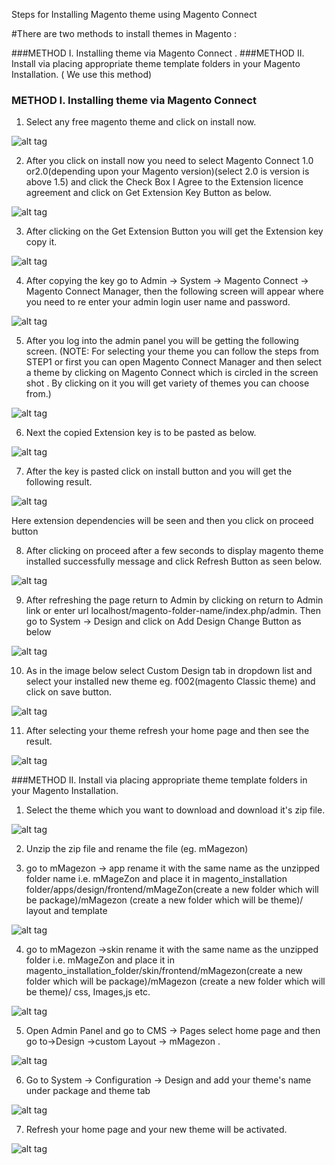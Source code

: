 Steps for Installing Magento theme using Magento Connect

#There are two methods to install themes in Magento :

###METHOD I. Installing theme via Magento Connect .
###METHOD II. Install via placing appropriate theme template folders in your Magento Installation. ( We use this method)

### METHOD I. Installing theme via Magento Connect

1. Select any free magento theme and click on install now.

  ![alt tag](/../images/magento-images/i1.jpg)

2. After you click on install now you need to select Magento Connect 1.0 or2.0(depending upon your Magento version)(select 2.0 is version is above 1.5) and click the Check Box I Agree to the Extension licence agreement and click on Get Extension Key Button as below.

  ![alt tag](/images/magento-images/i2.jpg)

3. After clicking on the Get Extension Button you will get the Extension key copy it.

  ![alt tag](/images/magento-images/i3.jpg)

4. After copying the key go to Admin → System → Magento Connect → Magento Connect Manager, then the following screen will appear where you need to re enter your admin login user name and password.

  ![alt tag](/images/magento-images/i4.jpg)

5. After you log into the admin panel you will be getting the following screen.
(NOTE: For selecting your theme you can follow the steps from STEP1 or first you can open Magento Connect Manager and then select a theme by clicking on Magento Connect which is circled in the screen shot . By clicking on it you will get variety of themes you can choose from.)

  ![alt tag](/images/magento-images/i5.jpg)

6. Next the copied Extension key is to be pasted as below.

  ![alt tag](/images/magento-images/i6.jpg)

7. After the key is pasted click on install button and you will get the following result.

  ![alt tag](/images/magento-images/i7.jpg)

Here extension dependencies will be seen and then you click on proceed button

8. After clicking on proceed  after a few seconds to display magento theme installed successfully message and click Refresh Button as seen below.

  ![alt tag](/images/magento-images/i8.jpg)

9. After refreshing the page return to Admin by clicking on return to Admin link or enter url localhost/magento-folder-name/index.php/admin. 
 Then go to System → Design and click on Add Design Change Button as below

  ![alt tag](/images/magento-images/i9.jpg)

10. As in the image below select Custom Design tab in dropdown list and select your installed new theme eg. f002(magento Classic theme) and click on save button.

  ![alt tag](/images/magento-images/i10.jpg)

11. After selecting your theme refresh your home page and then see the result.

  ![alt tag](/images/magento-images/i11.jpg)

###METHOD II. Install via placing appropriate theme template folders in your Magento Installation.

1.  Select the theme which you want to download and download it's zip file.

  ![alt tag](/images/magento-images/i12.jpg)

2. Unzip the zip file and rename the file (eg. mMagezon)

3. go to mMagezon → app rename it with the same name as the unzipped folder name i.e. mMageZon and place it in magento_installation folder/apps/design/frontend/mMageZon(create a new folder which will be package)/mMagezon (create a new folder which will be theme)/ layout and template 

  ![alt tag](/images/magento-images/i13.jpg)

4.  go to mMagezon →skin rename it with the same name as the unzipped folder i.e. mMageZon and place it in magento_installation_folder/skin/frontend/mMagezon(create a new folder which will be package)/mMagezon (create a new folder which will be theme)/ css, Images,js etc.

  ![alt tag](/images/magento-images/i14.jpg)

5. Open Admin Panel and go to CMS → Pages select home page and then go to->Design ->custom Layout → mMagezon .

  ![alt tag](/images/magento-images/i15.jpg)

6. Go to System → Configuration → Design and add your theme's name under package and theme tab

  ![alt tag](/images/magento-images/i16.jpg)

7. Refresh your home page and your new theme will be activated.

  ![alt tag](/images/magento-images/i17.jpg)